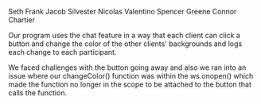 Seth Frank
Jacob Silvester
Nicolas Valentino
Spencer Greene
Connor Chartier

Our program uses the chat feature in a way that each client can click a button and change the color of the other clients' backgrounds and logs each change to each participant.

We faced challenges with the button going away and also we ran into an issue where our changeColor() function was within the ws.onopen() which made the function no longer in the scope to be attached to the button that calls the function.